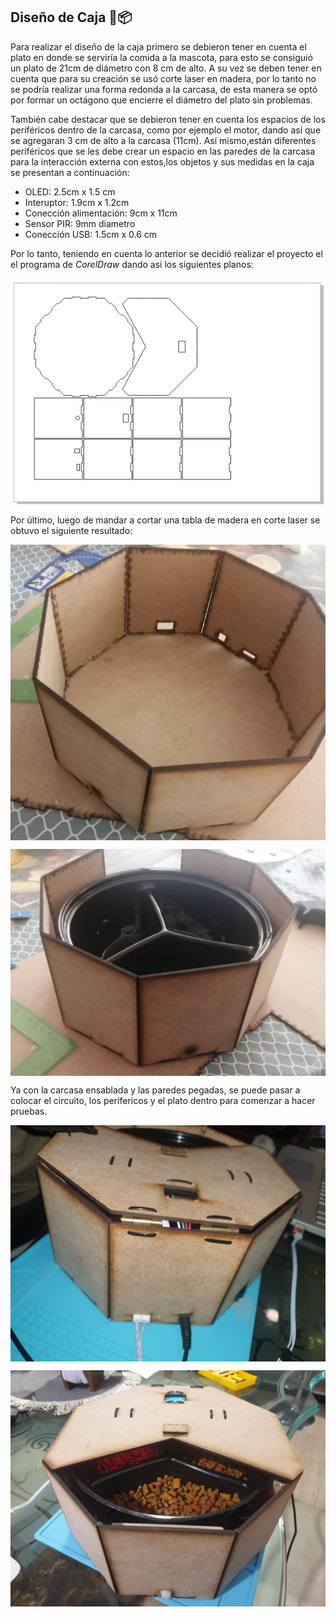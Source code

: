 ## Diseño de Caja :triangular_ruler::package:

Para realizar el diseño de la caja primero se debieron tener en cuenta el plato en donde se serviría la comida a la mascota, para esto se consiguió un plato de 21cm de diámetro con 8 cm de alto. A su vez se deben tener en cuenta que para su creación se usó corte laser en madera, por lo tanto no se podría realizar una forma redonda a la carcasa, de esta manera se optó por formar un octágono que encierre el diámetro del plato sin problemas.

También cabe destacar que se debieron tener en cuenta los espacios de los periféricos dentro de la carcasa, como por ejemplo el motor, dando así que se agregaran 3 cm de alto a la carcasa (11cm). Así mismo,están diferentes periféricos que se les debe crear un espacio en las paredes de la carcasa para la interacción externa con estos,los objetos y sus medidas en la caja se presentan a continuación:

- OLED: 2.5cm x 1.5 cm
- Interuptor: 1.9cm x 1.2cm
- Conección alimentación: 9cm x 11cm
- Sensor PIR: 9mm diametro
- Conección USB: 1.5cm x 0.6 cm

Por lo tanto, teniendo en cuenta lo anterior se decidió realizar el proyecto el el programa de *CorelDraw* dando asi los siguientes planos:

<p align="center">
  <img src="/Imagenes/EsqCaja.jpg" align="center" width = 600
</p>


Por último, luego de mandar a cortar una tabla de madera en corte laser se obtuvo el siguiente resultado:

<p align="center">
  <img src="/Imagenes/esqcaja12.jpeg" align="center" width = 600>
</p>
<p align="center">
  <img src="/Imagenes/esqcaja11.jpeg" align="center" width = 600>
</p>


Ya con la carcasa ensablada y las paredes pegadas, se puede pasar a colocar el circuito, los perifericos y el plato dentro para comenzar a hacer pruebas.


<p align="center">
  <img src="/Imagenes/CajaF.jpeg" align="center" width = 600>
</p>
<p align="center">
  <img src="/Imagenes/CajaF2.jpeg" align="center" width = 600>
</p>




